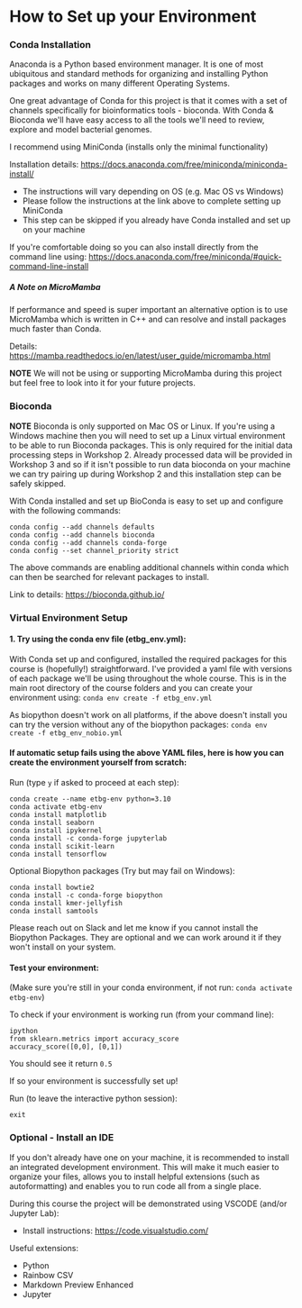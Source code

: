 # How to Set up your Environment

### Conda Installation

Anaconda is a Python based environment manager. It is one of most ubiquitous and standard methods for organizing and installing Python packages and works on many different Operating Systems. 

One great advantage of Conda for this project is that it comes with a set of channels specifically for bioinformatics tools - bioconda. With Conda & Bioconda we'll have easy access to all the tools we'll need to review, explore and model bacterial genomes.

I recommend using MiniConda (installs only the minimal functionality)

Installation details: https://docs.anaconda.com/free/miniconda/miniconda-install/
- The instructions will vary depending on OS (e.g. Mac OS vs Windows)
- Please follow the instructions at the link above to complete setting up MiniConda
- This step can be skipped if you already have Conda installed and set up on your machine

If you're comfortable doing so you can also install directly from the command line using:
https://docs.anaconda.com/free/miniconda/#quick-command-line-install 

##### A Note on MicroMamba

If performance and speed is super important an alternative option is to use MicroMamba which is written in C++ and can resolve and install packages much faster than Conda. 

Details: https://mamba.readthedocs.io/en/latest/user_guide/micromamba.html

**NOTE** We will not be using or supporting MicroMamba during this project but feel free to look into it for your future projects.

### Bioconda

**NOTE** Bioconda is only supported on Mac OS or Linux. If you're using a Windows machine then you will need to set up a Linux virtual environment to be able to run Bioconda packages. This is only required for the initial data processing steps in Workshop 2. Already processed data will be provided in Workshop 3 and so if it isn't possible to run data bioconda on your machine we can try pairing up during Workshop 2 and this installation step can be safely skipped.

With Conda installed and set up BioConda is easy to set up and configure with the following commands:
```
conda config --add channels defaults
conda config --add channels bioconda
conda config --add channels conda-forge
conda config --set channel_priority strict
```

The above commands are enabling additional channels within conda which can then be searched for relevant packages to install.

Link to details: https://bioconda.github.io/ 

### Virtual Environment Setup

#### 1. Try using the conda env file (etbg_env.yml):
With Conda set up and configured, installed the required packages for this course is (hopefully!) straightforward. I've provided a yaml file with versions of each package we'll be using throughout the whole course. This is in the main root directory of the course folders and you can create your environment using:
`conda env create -f etbg_env.yml`

As biopython doesn't work on all platforms, if the above doesn't install you can try the version without any of the biopython packages:
`conda env create -f etbg_env_nobio.yml`

#### If automatic setup fails using the above YAML files, here is how you can create the environment yourself from scratch:
Run (type `y` if asked to proceed at each step):
```
conda create --name etbg-env python=3.10
conda activate etbg-env
conda install matplotlib
conda install seaborn
conda install ipykernel
conda install -c conda-forge jupyterlab
conda install scikit-learn
conda install tensorflow
```

Optional Biopython packages (Try but may fail on Windows):
```
conda install bowtie2
conda install -c conda-forge biopython
conda install kmer-jellyfish
conda install samtools
```

Please reach out on Slack and let me know if you cannot install the Biopython Packages. They are optional and we can work around it if they won't install on your system.

#### Test your environment:
(Make sure you're still in your conda environment, if not run: `conda activate etbg-env`)

To check if your environment is working run (from your command line):
```
ipython
from sklearn.metrics import accuracy_score
accuracy_score([0,0], [0,1])
```

You should see it return `0.5`

If so your environment is successfully set up!

Run (to leave the interactive python session):
```
exit
```



### Optional - Install an IDE

If you don't already have one on your machine, it is recommended to install an integrated development environment. This will make it much easier to organize your files, allows you to install helpful extensions (such as autoformatting) and enables you to run code all from a single place.

During this course the project will be demonstrated using VSCODE (and/or Jupyter Lab):
- Install instructions: https://code.visualstudio.com/

Useful extensions:
- Python
- Rainbow CSV
- Markdown Preview Enhanced
- Jupyter
